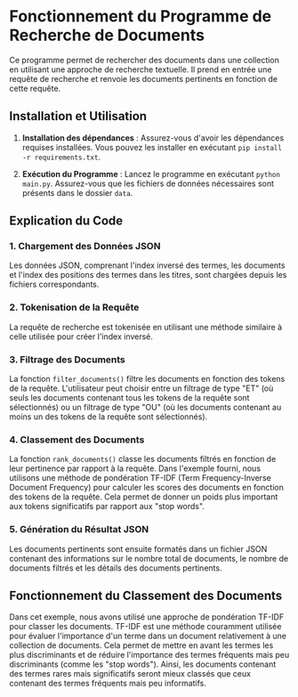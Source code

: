 # Fonctionnement du Programme de Recherche de Documents

Ce programme permet de rechercher des documents dans une collection en utilisant une approche de recherche textuelle. Il prend en entrée une requête de recherche et renvoie les documents pertinents en fonction de cette requête.

## Installation et Utilisation

1. **Installation des dépendances** : Assurez-vous d'avoir les dépendances requises installées. Vous pouvez les installer en exécutant `pip install -r requirements.txt`.

2. **Exécution du Programme** : Lancez le programme en exécutant `python main.py`. Assurez-vous que les fichiers de données nécessaires sont présents dans le dossier `data`.

## Explication du Code

### 1. Chargement des Données JSON

Les données JSON, comprenant l'index inversé des termes, les documents et l'index des positions des termes dans les titres, sont chargées depuis les fichiers correspondants.

### 2. Tokenisation de la Requête

La requête de recherche est tokenisée en utilisant une méthode similaire à celle utilisée pour créer l'index inversé.

### 3. Filtrage des Documents

La fonction `filter_documents()` filtre les documents en fonction des tokens de la requête. L'utilisateur peut choisir entre un filtrage de type "ET" (où seuls les documents contenant tous les tokens de la requête sont sélectionnés) ou un filtrage de type "OU" (où les documents contenant au moins un des tokens de la requête sont sélectionnés).

### 4. Classement des Documents

La fonction `rank_documents()` classe les documents filtrés en fonction de leur pertinence par rapport à la requête. Dans l'exemple fourni, nous utilisons une méthode de pondération TF-IDF (Term Frequency-Inverse Document Frequency) pour calculer les scores des documents en fonction des tokens de la requête. Cela permet de donner un poids plus important aux tokens significatifs par rapport aux "stop words".

### 5. Génération du Résultat JSON

Les documents pertinents sont ensuite formatés dans un fichier JSON contenant des informations sur le nombre total de documents, le nombre de documents filtrés et les détails des documents pertinents.

## Fonctionnement du Classement des Documents

Dans cet exemple, nous avons utilisé une approche de pondération TF-IDF pour classer les documents. TF-IDF est une méthode couramment utilisée pour évaluer l'importance d'un terme dans un document relativement à une collection de documents. Cela permet de mettre en avant les termes les plus discriminants et de réduire l'importance des termes fréquents mais peu discriminants (comme les "stop words"). Ainsi, les documents contenant des termes rares mais significatifs seront mieux classés que ceux contenant des termes fréquents mais peu informatifs.
